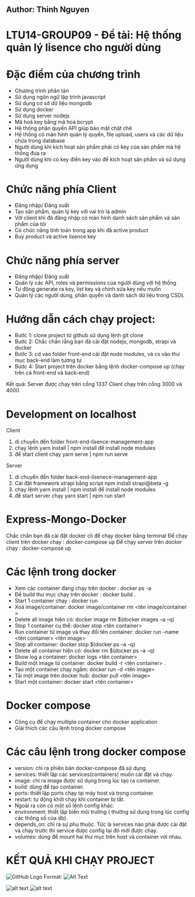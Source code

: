 ## Author: Thinh Nguyen

# LTU14-GROUP09 - Đề tài: Hệ thống quản lý lisence cho người dùng

# Đặc điểm của chương trình

- Chương trình phân tán
- Sử dụng ngôn ngữ lập trình javascript
- Sử dụng cơ sở dữ liệu mongodb
- Sử dụng docker
- Sử dụng server nodejs
- Mã hoá key bằng mã hoá bcrypt
- Hệ thống phân quyền API giúp bảo mật chặt chẽ
- Hệ thống có màn hình quản lý quyền, file upload, users và các dữ liệu chứa trong database
- Người dùng khi kích hoạt sản phẩm phải có key của sản phẩm mà hệ thống đưa ra
- Người dùng khi có key điền key vào để kích hoạt sản phẩm và sử dụng ứng dụng

# Chức năng phía Client

- Đăng nhập/ Đăng xuất
- Tạo sản phẩm, quản lý key với vai trò là admin
- Với client khi đã đăng nhập có màn hình danh sách sản phẩm và sản phẩm của tôi
- Có chức năng tính toán trong app khi đã active product
- Buy product và active lisence key

# Chức năng phía server

- Đăng nhập/ Đăng xuất
- Quản lý các API, roles và permissions của người dùng với hệ thống
- Tự động generate ra key, list key và chỉnh sửa key nếu muốn
- Quản lý các người dùng, phân quyền và danh sách dữ liệu trong CSDL

# Hướng dẫn cách chạy project:

- Bước 1: clone project từ github sử dụng lệnh git clone
- Bước 2: Chắc chắn rằng bạn đã cài đặt nodejs, mongodb, strapi và docker
- Bước 3: cd vào folder front-end cài đặt node modules, và cs vào thư mục back-end làm tương tự
- Bước 4: Start project trên docker bằng lệnh docker-compose up (chạy trên cả front-end và back-end)

Kết quả:
Server được chạy trên cổng 1337
Client chạy trên cổng 3000 và 4000

# Development on localhost

Client

1. di chuyển đến folder front-end-lisence-management-app
2. chạy lệnh yarn install | npm install để install node modules
3. để start client chạy yarn serve | npm run serve

Server

1. di chuyển đến folder back-end-lisenece-management-app
2. Cài đặt framework strapi bằng script npm install strapi@beta -g
3. chạy lệnh yarn install | npm install để install node modules
4. để start server chạy yarn start | npm run start

# Express-Mongo-Docker

Chắc chắn bạn đã cài đặt docker cli để chạy docker bằng terminal
Để chạy client trên docker chạy : docker-compose up
Để chạy server trên docker chạy : docker-compose up

# Các lệnh trong docker

- Xem các container đang chạy trên docker : docker ps -a
- Để build thư mục chạy trên docker : docker build .
- Start 1 container chạy : docker run
- Xoá image/container: docker image/container rm <tên image/container >
- Delete all image hiện có: docker image rm \$(docker images –a –q)
- Stop 1 container cụ thể: docker stop <tên container>
- Run container từ image và thay đổi tên container: docker run –name <tên container> <tên image>
- Stop all container: docker stop \$(docker ps –a –q)
- Delete all container hiện có: docker rm \$(docker ps –a –q)
- Show log a container: docker logs <tên container>
- Build một image từ container: docker build -t <tên container> .
- Tạo một container chạy ngầm: docker run -d <tên image>
- Tải một image trên docker hub: docker pull <tên image>
- Start một container: docker start <tên container>

# Docker compose

- Công cụ để chạy multiple container cho docker application
- Giải thích các câu lệnh trong docker compose

# Các câu lệnh trong docker compose

- version: chỉ ra phiên bản docker-compose đã sử dụng.
- services: thiết lập các services(containers) muốn cài đặt và chạy.
- image: chỉ ra image được sử dụng trong lúc tạo ra container.
- build: dùng để tạo container.
- ports: thiết lập ports chạy tại máy host và trong container.
- restart: tự động khởi chạy khi container bị tắt.
- Ngoài ra còn có một số lệnh config khác:
- environment: thiết lập biến môi trường ( thường sử dụng trong lúc config các thông số của db).
- depends_on: chỉ ra sự phụ thuộc. Tức là services nào phải được cài đặt và chạy trước thì service được config tại đó mới được chạy.
- volumes: dùng để mount hai thư mục trên host và container với nhau.

# KẾT QUẢ KHI CHẠY PROJECT

![GitHub Logo](https://imgur.com/hOxIcX9)
Format: ![Alt Text](url)

![alt text](https://imgur.com/hOxIcX9)
![alt text](https://imgur.com/cQHP4gl)

